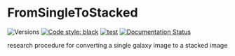 # FromSingleToStacked

![Versions](https://img.shields.io/badge/python->3.7-blue)
[![Code style: black](https://img.shields.io/badge/code%20style-black-000000.svg)](https://github.com/psf/black)
[![test](https://github.com/mmingyeong/FromSingleToStacked/actions/workflows/test.yml/badge.svg)](https://github.com/mmingyeong/FromSingleToStacked/blob/main/.github/workflows/test.yml)
[![Documentation Status](https://readthedocs.org/projects/fromsingletostacked/badge/?version=latest)](https://fromsingletostacked.readthedocs.io/en/latest/?badge=latest)

research procedure for converting a single galaxy image to a stacked image
